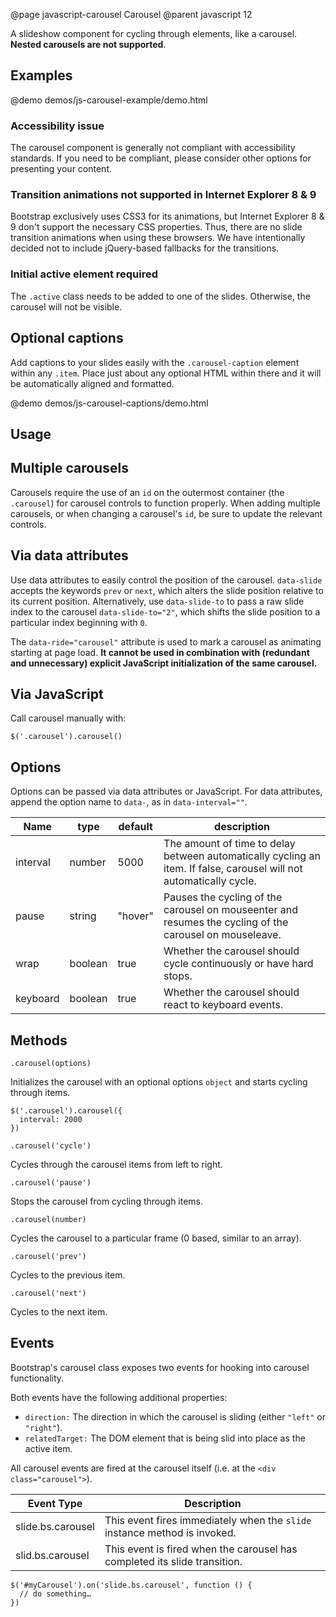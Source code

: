 @page javascript-carousel Carousel
@parent javascript 12

A slideshow component for cycling through elements, like a carousel. **Nested carousels are not supported**.

## Examples

@demo demos/js-carousel-example/demo.html

### Accessibility issue
The carousel component is generally not compliant with accessibility standards. If you need to be compliant, please consider other options for presenting your content.

### Transition animations not supported in Internet Explorer 8 & 9
Bootstrap exclusively uses CSS3 for its animations, but Internet Explorer 8 & 9 don't support the necessary CSS properties. Thus, there are no slide transition animations when using these browsers. We have intentionally decided not to include jQuery-based fallbacks for the transitions.

### Initial active element required
The  `.active` class needs to be added to one of the slides. Otherwise, the carousel will not be visible.

## Optional captions
Add captions to your slides easily with the `.carousel-caption` element within any `.item`. Place just about any optional HTML within there and it will be automatically aligned and formatted.

@demo demos/js-carousel-captions/demo.html

## Usage

## Multiple carousels
Carousels require the use of an `id` on the outermost container (the `.carousel`) for carousel controls to function properly. When adding multiple carousels, or when changing a carousel's `id`, be sure to update the relevant controls.

## Via data attributes
Use data attributes to easily control the position of the carousel. `data-slide` accepts the keywords `prev` or `next`, which alters the slide position relative to its current position. Alternatively, use `data-slide-to` to pass a raw slide index to the carousel `data-slide-to="2"`, which shifts the slide position to a particular index beginning with `0`.

The `data-ride="carousel"` attribute is used to mark a carousel as animating starting at page load. **It cannot be used in combination with (redundant and unnecessary) explicit JavaScript initialization of the same carousel.**

## Via JavaScript
Call carousel manually with:

```
$('.carousel').carousel()
```
## Options
Options can be passed via data attributes or JavaScript. For data attributes, append the option name to `data-`, as in `data-interval=""`.

<table class="table table-bordered table-striped js-options-table">
      <thead>
       <tr>
         <th>Name</th>
         <th>type</th>
         <th>default</th>
         <th>description</th>
       </tr>
      </thead>
      <tbody>
       <tr>
         <td>interval</td>
         <td>number</td>
         <td>5000</td>
         <td>The amount of time to delay between automatically cycling an item. If false, carousel will not automatically cycle.</td>
       </tr>
       <tr>
         <td>pause</td>
         <td>string</td>
         <td>"hover"</td>
         <td>Pauses the cycling of the carousel on mouseenter and resumes the cycling of the carousel on mouseleave.</td>
       </tr>
       <tr>
         <td>wrap</td>
         <td>boolean</td>
         <td>true</td>
         <td>Whether the carousel should cycle continuously or have hard stops.</td>
       </tr>
       <tr>
         <td>keyboard</td>
         <td>boolean</td>
         <td>true</td>
         <td>Whether the carousel should react to keyboard events.</td>
       </tr>
      </tbody>
    </table>

## Methods
`.carousel(options)`

Initializes the carousel with an optional options `object` and starts cycling through items.

```
$('.carousel').carousel({
  interval: 2000
})
```

`.carousel('cycle')`

Cycles through the carousel items from left to right.

`.carousel('pause')`

Stops the carousel from cycling through items.

`.carousel(number)`

Cycles the carousel to a particular frame (0 based, similar to an array).

`.carousel('prev')`

Cycles to the previous item.

`.carousel('next')`

Cycles to the next item.

## Events
Bootstrap's carousel class exposes two events for hooking into carousel functionality.

Both events have the following additional properties:

* `direction:` The direction in which the carousel is sliding (either `"left"` or `"right"`).
* `relatedTarget:` The DOM element that is being slid into place as the active item.

All carousel events are fired at the carousel itself (i.e. at the `<div class="carousel">`).

<table class="table table-bordered table-striped bs-events-table">
      <thead>
       <tr>
         <th>Event Type</th>
         <th>Description</th>
       </tr>
      </thead>
      <tbody>
       <tr>
         <td>slide.bs.carousel</td>
         <td>This event fires immediately when the <code>slide</code> instance method is invoked.</td>
       </tr>
       <tr>
         <td>slid.bs.carousel</td>
         <td>This event is fired when the carousel has completed its slide transition.</td>
       </tr>
      </tbody>
    </table>

```
$('#myCarousel').on('slide.bs.carousel', function () {
  // do something…
})
```
